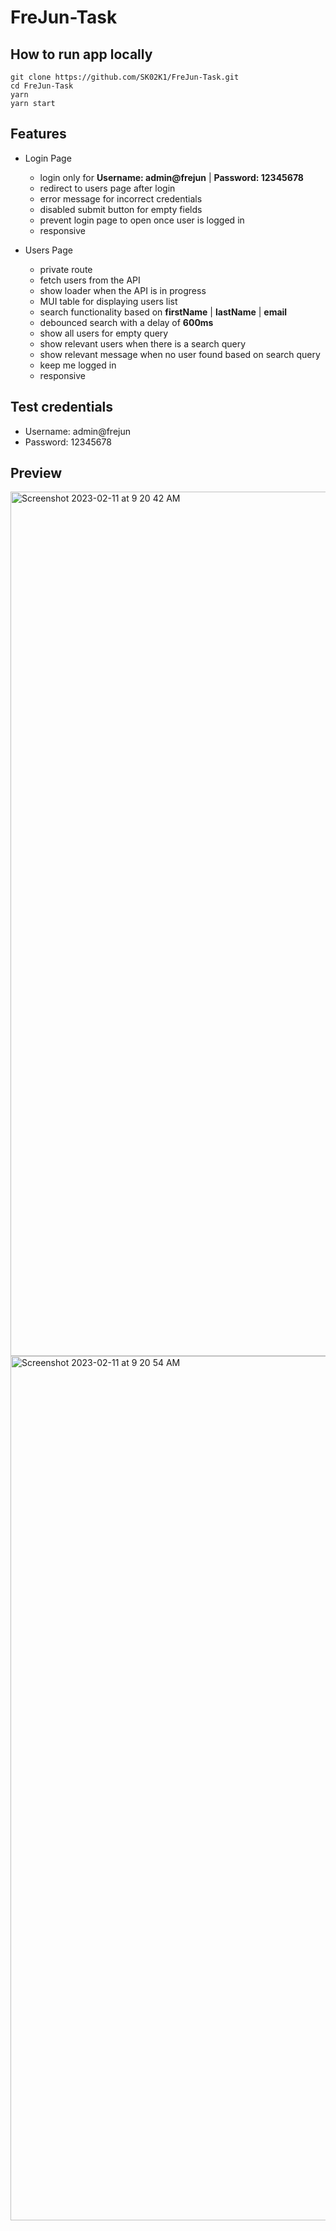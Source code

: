 # FreJun-Task

## How to run app locally

```
git clone https://github.com/SK02K1/FreJun-Task.git
cd FreJun-Task
yarn
yarn start
```

## Features

- Login Page
  - login only for **Username: admin@frejun** | **Password: 12345678**
  - redirect to users page after login
  - error message for incorrect credentials
  - disabled submit button for empty fields
  - prevent login page to open once user is logged in
  - responsive

- Users Page
  - private route
  - fetch users from the API
  - show loader when the API is in progress
  - MUI table for displaying users list
  - search functionality based on **firstName** | **lastName** | **email**
  - debounced search with a delay of **600ms**
  - show all users for empty query
  - show relevant users when there is a search query
  - show relevant message when no user found based on search query
  - keep me logged in
  - responsive

## Test credentials
- Username: admin@frejun
- Password: 12345678

## Preview

<img width="1383" alt="Screenshot 2023-02-11 at 9 20 42 AM" src="https://user-images.githubusercontent.com/55895224/218238301-a88edbc9-526c-48f1-9b06-187a3c5d1b5b.png">

<img width="1383" alt="Screenshot 2023-02-11 at 9 20 54 AM" src="https://user-images.githubusercontent.com/55895224/218238303-3c0f017d-183c-45dc-a35b-180c4ea7186f.png">

  
